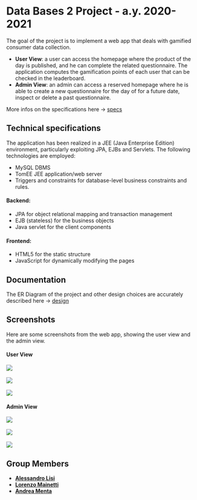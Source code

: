 # Data Bases 2 Project - a.y. 2020-2021
The goal of the project is to implement a web app that deals with gamified consumer data collection.
- **User View**: a user can access the homepage where the product of the day is published, and he can complete the related questionnaire. The application computes the gamification points of each user that can be checked in the leaderboard.
- **Admin View**: an admin can access a reserved homepage where he is able to create a new questionnaire for the day of for a future date, inspect or delete a past questionnaire.

More infos on the specifications here -> [specs](https://github.com/PrivateAbstractAleLisi/gamified-webapp-lisi-mainetti-menta/tree/main/specs)

## Technical specifications
The application has been realized in a JEE (Java Enterprise Edition) environment, particularly exploiting JPA, EJBs and Servlets.
The following technologies are employed:
- MySQL DBMS
- TomEE JEE application/web server
- Triggers and constraints for database-level business constraints and rules.
#### Backend:
- JPA for object relational mapping and transaction management
- EJB (stateless) for the business objects
- Java servlet for the client components
#### Frontend:
- HTML5 for the static structure
- JavaScript for dynamically modifying the pages

## Documentation
The ER Diagram of the project and other design choices are accurately described here -> [design](https://github.com/PrivateAbstractAleLisi/gamified-webapp-lisi-mainetti-menta/tree/main/design)

## Screenshots
Here are some screenshots from the web app, showing the user view and the admin view.
#### User View
<kbd>
  <img src="https://i.ibb.co/QmVzJwV/User-Homepage.png">
</kbd>
<br/><br/>
<kbd>
  <img src="https://i.ibb.co/9hcy25j/User-Leaderboard.png">
</kbd>
<br/><br/>
<kbd>
  <img src="https://i.ibb.co/PYqpWnR/User-Questionnaire2.png">
</kbd>

#### Admin View
<kbd>
  <img src="https://i.ibb.co/VYxLvkt/Admin-Homepage.png">
</kbd>
<br/><br/>
<kbd>
  <img src="https://i.ibb.co/jLgVfL3/Admin-Past-Questionnaires.png">
</kbd>
<br/><br/>
<kbd>
  <img src="https://i.ibb.co/g6JVgJP/Admin-Inspection-Page.png">
</kbd>

## Group Members
- [__Alessandro Lisi__](https://github.com/PrivateAbstractAleLisi)
- [__Lorenzo Mainetti__](https://github.com/LorenzoMainetti)
- [__Andrea Menta__](https://github.com/Menta99)
